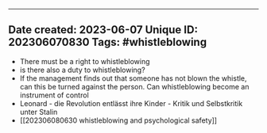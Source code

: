 
---
Date created: 2023-06-07
Unique ID: 202306070830
Tags: #whistleblowing
---


- There must be a right to whistleblowing
- is there also a duty to whistleblowing?
- If the management finds out that someone has not blown the whistle, can this be turned against the person. Can whistleblowing become an instrument of control
- Leonard - die Revolution entlässt ihre Kinder - Kritik und Selbstkritik unter Stalin
- [[202306080630 whistleblowing and psychological safety]]